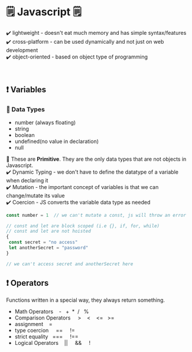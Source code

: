 # 🗒️ Javascript 🗒️

✔️ lightweight - doesn't eat much memory and has simple syntax/features<br>
✔️ cross-platform - can be used dynamically and not just on web development<br>
✔️ object-oriented - based on object type of programming<br>

<br>

## ❗ Variables

### 🔔 Data Types
- number (always floating)<br>
- string<br>
- boolean<br>
- undefined(no value in declaration)<br>
- null<br>  

🔆 These are <strong>Primitive</strong>. They are the only data types that are not objects in Javascript.<br>
✔️ Dynamic Typing - we don't have to define the datatype of a variable when declaring it<br>
✔️ Mutation - the important concept of variables is that we can change/mutate its value<br>
✔️ Coercion - JS converts the variable data type as needed<br>

```javascript
const number = 1  // we can't mutate a const, js will throw an error

// const and let are block scoped (i.e {}, if, for, while)
// const and let are not hoisted
{
 const secret = "no access"
 let anotherSecret = "password"
}

// we can't access secret and anotherSecret here
```

## ❗ Operators

Functions written in a special way, they always return something.
- Math Operators   &nbsp;&nbsp; -&nbsp;&nbsp; +&nbsp;&nbsp;*&nbsp;&nbsp;/&nbsp;&nbsp; %
- Comparison Operators &nbsp; &nbsp; > &nbsp;&nbsp;  < &nbsp;&nbsp; <= &nbsp;&nbsp;>= 
- assignment &nbsp; &nbsp;=
- type coercion &nbsp; &nbsp; == &nbsp; &nbsp; !=
- strict equality  &nbsp;  === &nbsp; &nbsp; !==
- Logical Operators &nbsp; &nbsp;|| &nbsp; &nbsp; && &nbsp; &nbsp; !

